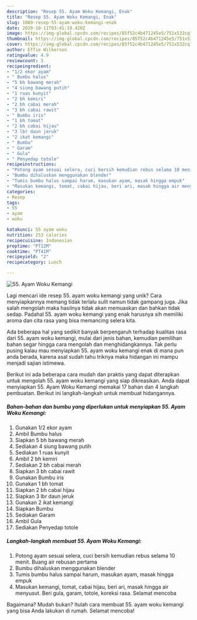 ```yaml
---
description: "Resep 55. Ayam Woku Kemangi, Enak"
title: "Resep 55. Ayam Woku Kemangi, Enak"
slug: 1089-resep-55-ayam-woku-kemangi-enak
date: 2020-10-11T03:41:19.420Z
image: https://img-global.cpcdn.com/recipes/85f52c4b471245e5/751x532cq70/55-ayam-woku-kemangi-foto-resep-utama.jpg
thumbnail: https://img-global.cpcdn.com/recipes/85f52c4b471245e5/751x532cq70/55-ayam-woku-kemangi-foto-resep-utama.jpg
cover: https://img-global.cpcdn.com/recipes/85f52c4b471245e5/751x532cq70/55-ayam-woku-kemangi-foto-resep-utama.jpg
author: Effie Wilkerson
ratingvalue: 4.9
reviewcount: 3
recipeingredient:
- "1/2 ekor ayam"
- " Bumbu halus"
- "5 bh bawang merah"
- "4 siung bawang putih"
- "1 ruas kunyit"
- "2 bh kemiri"
- "2 bh cabai merah"
- "3 bh cabai rawit"
- " Bumbu iris"
- "1 bh tomat"
- "2 bh cabai hijau"
- "3 lbr daun jeruk"
- "2 ikat kemangi"
- " Bumbu"
- " Garam"
- " Gula"
- " Penyedap totole"
recipeinstructions:
- "Potong ayam sesuai selera, cuci bersih kemudian rebus selama 10 menit. Buang air rebusan pertama"
- "Bumbu dihaluskan menggunakan blender"
- "Tumis bumbu halus sampai harum, masukan ayam, masak hingga empuk"
- "Masukan kemangi, tomat, cabai hijau, beri ari, masak hingga air menyusut. Beri gula, garam, totole, koreksi rasa. Selamat mencoba"
categories:
- Resep
tags:
- 55
- ayam
- woku

katakunci: 55 ayam woku 
nutrition: 253 calories
recipecuisine: Indonesian
preptime: "PT12M"
cooktime: "PT41M"
recipeyield: "2"
recipecategory: Lunch

---
```



![55. Ayam Woku Kemangi](https://img-global.cpcdn.com/recipes/85f52c4b471245e5/751x532cq70/55-ayam-woku-kemangi-foto-resep-utama.jpg)

Lagi mencari ide resep 55. ayam woku kemangi yang unik? Cara menyiapkannya memang tidak terlalu sulit namun tidak gampang juga. Jika salah mengolah maka hasilnya tidak akan memuaskan dan bahkan tidak sedap. Padahal 55. ayam woku kemangi yang enak harusnya sih memiliki aroma dan cita rasa yang bisa memancing selera kita.



Ada beberapa hal yang sedikit banyak berpengaruh terhadap kualitas rasa dari 55. ayam woku kemangi, mulai dari jenis bahan, kemudian pemilihan bahan segar hingga cara mengolah dan menghidangkannya. Tak perlu pusing kalau mau menyiapkan 55. ayam woku kemangi enak di mana pun anda berada, karena asal sudah tahu triknya maka hidangan ini mampu menjadi sajian istimewa.


Berikut ini ada beberapa cara mudah dan praktis yang dapat diterapkan untuk mengolah 55. ayam woku kemangi yang siap dikreasikan. Anda dapat menyiapkan 55. Ayam Woku Kemangi memakai 17 bahan dan 4 langkah pembuatan. Berikut ini langkah-langkah untuk membuat hidangannya.

<!--inarticleads1-->

##### Bahan-bahan dan bumbu yang diperlukan untuk menyiapkan 55. Ayam Woku Kemangi:

1. Gunakan 1/2 ekor ayam
1. Ambil  Bumbu halus
1. Siapkan 5 bh bawang merah
1. Sediakan 4 siung bawang putih
1. Sediakan 1 ruas kunyit
1. Ambil 2 bh kemiri
1. Sediakan 2 bh cabai merah
1. Siapkan 3 bh cabai rawit
1. Gunakan  Bumbu iris
1. Gunakan 1 bh tomat
1. Siapkan 2 bh cabai hijau
1. Siapkan 3 lbr daun jeruk
1. Gunakan 2 ikat kemangi
1. Siapkan  Bumbu
1. Sediakan  Garam
1. Ambil  Gula
1. Sediakan  Penyedap totole




<!--inarticleads2-->

##### Langkah-langkah membuat 55. Ayam Woku Kemangi:

1. Potong ayam sesuai selera, cuci bersih kemudian rebus selama 10 menit. Buang air rebusan pertama
1. Bumbu dihaluskan menggunakan blender
1. Tumis bumbu halus sampai harum, masukan ayam, masak hingga empuk
1. Masukan kemangi, tomat, cabai hijau, beri ari, masak hingga air menyusut. Beri gula, garam, totole, koreksi rasa. Selamat mencoba




Bagaimana? Mudah bukan? Itulah cara membuat 55. ayam woku kemangi yang bisa Anda lakukan di rumah. Selamat mencoba!
